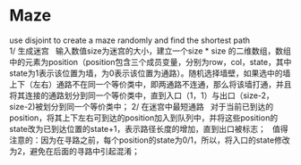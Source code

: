 # Maze
use disjoint to create a maze randomly and find the shortest path	
1/ 生成迷宫
   输入数值size为迷宫的大小，建立一个size * size 的二维数组，数组中的元素为position（position包含三个成员变量，分别为row，col，state，其中state为1表示该位置为墙，为0表示该位置为通路）。随机选择墙壁，如果选中的墙上下（左右）通路不在同一个等价类中，即两通路不连通，那么将该墙打通，并且将其连接的通路划分到同一个等价类中，直到入口（1，1）与出口（size-2，size-2)被划分到同一个等价类中；
2/ 在迷宫中最短通路
   对于当前已到达的position，将其上下左右可到达的position加入到队列中，并将这些position的state改为已到达位置的state+1，表示路径长度的增加，直到出口被标志；
   值得注意的：因为在寻路之前，每个position的state为0/1，所以，将入口的state修改为2，避免在后面的寻路中引起混淆；
